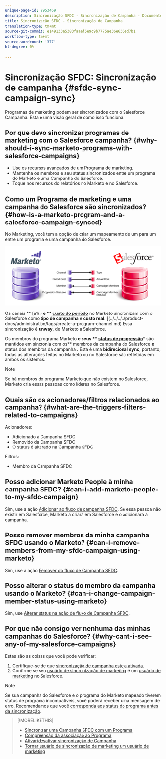```yaml
---
unique-page-id: 2953469
description: Sincronização SFDC - Sincronização de Campanha - Documentos do Marketing - Documentação do produto
title: Sincronização SFDC - Sincronização de Campanha
translation-type: tm+mt
source-git-commit: e149133a5383faaef5e9c9b7775ae36e633ed7b1
workflow-type: tm+mt
source-wordcount: '377'
ht-degree: 0%

---
```



# Sincronização SFDC: Sincronização de campanha {#sfdc-sync-campaign-sync}

Programas de marketing podem ser sincronizados com o Salesforce Campanha. Esta é uma visão geral de como isso funciona.

## Por que devo sincronizar programas de marketing com o Salesforce campanha? {#why-should-i-sync-marketo-programs-with-salesforce-campaigns}

* Use os recursos avançados de um Programa de marketing.
* Mantenha os membros e seu status sincronizados entre um programa do Marketo e uma Campanha do Salesforce.
* Toque nos recursos do relatórios no Marketo e no Salesforce.

## Como um Programa de marketing e uma campanha do Salesforce são sincronizados? {#how-is-a-marketo-program-and-a-salesforce-campaign-synced}

No Marketing, você tem a opção de criar um mapeamento de um para um entre um programa e uma campanha do Salesforce.

![](assets/image2015-7-8-9-3a43-3a8.png)

Os canais ** [a1/> **e ** [custo do período](../../../../product-docs/core-marketo-concepts/programs/working-with-programs/understanding-period-costs.md)** no Marketo sincronizam com o Salesforce como **tipo de campanha** e **custo real**. ](../../../../product-docs/administration/tags/create-a-program-channel.md) Essa sincronização é **unway**, de Marketo a Salesforce.

Os membros do programa Marketo **e seus ** [status de progressão](../../../../product-docs/core-marketo-concepts/programs/creating-programs/understanding-program-membership.md)*** são mantidos em sincronia com os** membros da campanha do Salesforce **e** status dos membros da campanha **.** Esta é uma **bidirecional** **sync**, portanto, todas as alterações feitas no Marketo ou no Salesforce são refletidas em ambos os sistemas.

>[!NOTE]
>
>Se há membros do programa Marketo que não existem no Salesforce, Marketo cria essas pessoas como líderes no Salesforce.

## Quais são os acionadores/filtros relacionados ao campanha? {#what-are-the-triggers-filters-related-to-campaigns}

Acionadores:

* Adicionado à Campanha SFDC
* Removido da Campanha SFDC
* O status é alterado na Campanha SFDC

Filtros:

* Membro da Campanha SFDC

## Posso adicionar Marketo People à minha campanha SFDC? {#can-i-add-marketo-people-to-my-sfdc-campaign}

Sim, use a ação [Adicionar ao fluxo de campanha SFDC](../../../../product-docs/core-marketo-concepts/smart-campaigns/salesforce-flow-actions/add-to-sfdc-campaign.md). Se essa pessoa não existir em Salesforce, Marketo a criará em Salesforce e o adicionará à campanha.

## Posso remover membros da minha campanha SFDC usando o Marketo? {#can-i-remove-members-from-my-sfdc-campaign-using-marketo}

Sim, use a ação [Remover do fluxo de Campanha SFDC](../../../../product-docs/core-marketo-concepts/smart-campaigns/salesforce-flow-actions/remove-from-sfdc-campaign.md).

## Posso alterar o status do membro da campanha usando o Marketo? {#can-i-change-campaign-member-status-using-marketo}

Sim, use [Alterar status na ação de fluxo de Campanha SFDC](../../../../product-docs/core-marketo-concepts/smart-campaigns/salesforce-flow-actions/change-status-in-sfdc-campaign.md).

## Por que não consigo ver nenhuma das minhas campanhas do Salesforce? {#why-cant-i-see-any-of-my-salesforce-campaigns}

Estas são as coisas que você pode verificar:

1. Certifique-se de que [sincronização de campanha esteja ativada](../../../../product-docs/crm-sync/salesforce-sync/setup/optional-steps/enable-disable-campaign-sync.md).
1. Confirme se seu [usuário de sincronização de marketing](../../../../product-docs/crm-sync/salesforce-sync/setup/enterprise-unlimited-edition/step-2-of-3-create-a-salesforce-user-for-marketo-enterprise-unlimited.md) é um [usuário de marketing](../../../../product-docs/crm-sync/salesforce-sync/setup/optional-steps/enable-disable-campaign-sync/make-marketo-sync-user-a-marketing-user.md) no Salesforce.

>[!NOTE]
>
>Se sua campanha do Salesforce e o programa do Marketo mapeado tiverem status de programa incompatíveis, você poderá receber uma mensagem de erro. Recomendamos que você [corresponda aos status do programa antes da sincronização](sfdc-errors/how-to-match-program-statuses-and-salesforce-campaign-statuses-prior-to-sync.md).

>[!MORELIKETHIS]
>
>* [Sincronizar uma Campanha SFDC com um Programa](../../../../product-docs/core-marketo-concepts/programs/working-with-programs/sync-an-sfdc-campaign-with-a-program.md)
>* [Compreensão da associação ao Programa](../../../../product-docs/core-marketo-concepts/programs/creating-programs/understanding-program-membership.md)
>* [Ativar/desativar sincronização de Campanha](../../../../product-docs/crm-sync/salesforce-sync/setup/optional-steps/enable-disable-campaign-sync.md)
>* [Tornar usuário de sincronização de marketing um usuário de marketing](../../../../product-docs/crm-sync/salesforce-sync/setup/optional-steps/enable-disable-campaign-sync/make-marketo-sync-user-a-marketing-user.md)

>



